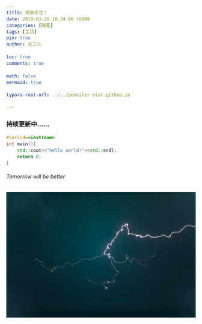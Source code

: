 ```yaml
---
title: 感谢关注！
date: 2019-03-26 10:34:00 +0800
categories: [随笔]
tags: [生活]
pin: true
author: 东三儿

toc: true
comments: true

math: false
mermaid: true

typora-root-url: ../../penciler-star.github.io
 
---
```


### 持续更新中......

```c++
#include<iostream>
int main(){
	std::cout<<"hello world!"<<std::endl;
	return 0;
}
```

###### Tomorrow will be better

![lightning](../assets/blog_res/2019-03-26-hello-world.assets/lightning.jpg)
